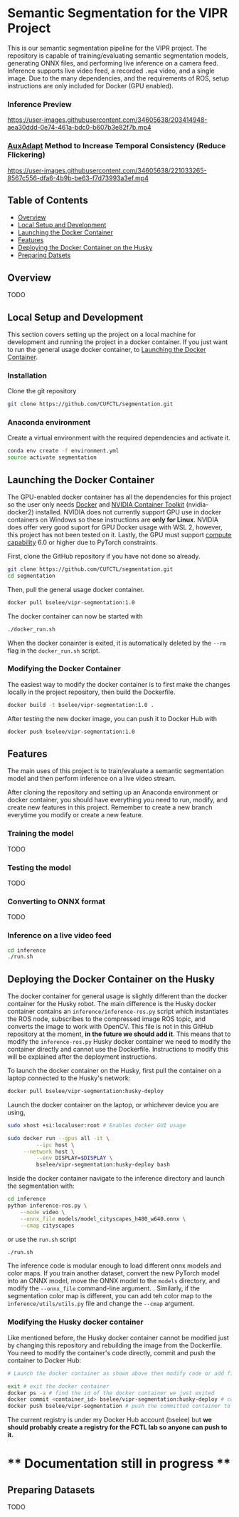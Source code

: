 # Semantic Segmentation for the VIPR Project
This is our semantic segmentation pipeline for the VIPR project. The repository is capable of training/evaluating semantic segmentation models, generating ONNX files, and performing live inference on a camera feed. Inference supports live video feed, a recorded `.mp4` video, and a single image. Due to the many dependencies, and the requirements of ROS, setup instructions are only included for Docker (GPU enabled).

### Inference Preview
https://user-images.githubusercontent.com/34605638/203414948-aea30ddd-0e74-461a-bdc0-b607b3e82f7b.mp4

### [AuxAdapt](https://arxiv.org/abs/2110.12369) Method to Increase Temporal Consistency (Reduce Flickering)
https://user-images.githubusercontent.com/34605638/221033265-8567c556-dfa6-4b9b-be63-f7d73993a3ef.mp4

## Table of Contents
* [Overview](#overview)
* [Local Setup and Development](#local-setup-and-development)
* [Launching the Docker Container](#launching-the-docker-container)
* [Features](#features)
* [Deploying the Docker Container on the Husky](#deploying-the-docker-container-on-the-husky)
* [Preparing Datsets](#preparing-datasets)

## Overview
TODO

## Local Setup and Development
This section covers setting up the project on a local machine for development and running the project in a docker container. If you just want to run the general usage docker container, to [Launching the Docker Container](#launching-the-docker-container).

### Installation
Clone the git repository
```bash
git clone https://github.com/CUFCTL/segmentation.git
```

### Anaconda environment
Create a virtual environment with the required dependencies and activate it.
```bash
conda env create -f environment.yml
source activate segmentation
```

## Launching the Docker Container
The GPU-enabled docker container has all the dependencies for this project so the user only needs [Docker](https://docs.docker.com/engine/install/ubuntu/) and [NVIDIA Container Toolkit](https://docs.nvidia.com/datacenter/cloud-native/container-toolkit/install-guide.html) (nvidia-docker2) installed. NVIDIA does not currently support GPU use in docker containers on Windows so these instructions are __only for Linux__. NVIDIA does offer very good suport for GPU Docker usage with WSL 2, however, this project has not been tested on it. Lastly, the GPU must support [compute capability](https://developer.nvidia.com/cuda-gpus) 6.0 or higher due to PyTorch constraints.

First, clone the GitHub repository if you have not done so already.
```bash
git clone https://github.com/CUFCTL/segmentation.git
cd segmentation
```

Then, pull the general usage docker container.
```bash
docker pull bselee/vipr-segmentation:1.0
```

The docker container can now be started with
```bash
./docker_run.sh
```
When the docker conainter is exited, it is automatically deleted by the ```--rm``` flag in the ```docker_run.sh``` script.

### Modifying the Docker Container
The easiest way to modify the docker container is to first make the changes locally in the project repository, then build the Dockerfile.
```bash
docker build -t bselee/vipr-segmentation:1.0 .
```

After testing the new docker image, you can push it to Docker Hub with
```bash
docker push bselee/vipr-segmentation:1.0
```


## Features
The main uses of this project is to train/evaluate a semantic segmentation model and then perform inference on a live video stream.

After cloning the repository and setting up an Anaconda environment or docker container, you should have everything you need to run, modify, and create new features in this project. Remember to create a new branch everytime you modify or create a new feature.

### Training the model
TODO

### Testing the model
TODO

### Converting to ONNX format
TODO

### Inference on a live video feed
```bash
cd inference
./run.sh
```


## Deploying the Docker Container on the Husky
The docker container for general usage is slightly different than the docker container for the Husky robot. The main difference is the Husky docker container contains an ```inference/inference-ros.py``` script which instantiates the ROS node, subscribes to the compressed image ROS topic, and converts the image to work with OpenCV. This file is not in this GitHub repository at the moment, __in the future we should add it__. This means that to modify the ```inference-ros.py``` Husky docker container we need to modify the container directly and cannot use the Dockerfile. Instructions to modify this will be explained after the deployment instructions.

To launch the docker container on the Husky, first pull the container on a laptop connected to the Husky's network:
```bash
docker pull bselee/vipr-segmentation:husky-deploy
```

Launch the docker container on the laptop, or whichever device you are using, 
```bash
sudo xhost +si:localuser:root # Enables docker GUI usage

sudo docker run --gpus all -it \
         --ipc host \
	 --network host \
         --env DISPLAY=$DISPLAY \
         bselee/vipr-segmentation:husky-deploy bash
```

Inside the docker container navigate to the inference directory and launch the segmentation with:
```bash
cd inference
python inference-ros.py \
  	--mode video \
	--onnx_file models/model_cityscapes_h480_w640.onnx \
	--cmap cityscapes

```
or use the ```run.sh``` script
```bash
./run.sh
```

The inference code is modular enough to load different onnx models and color maps. If you train another dataset, convert the new PyTorch model into an ONNX model, move the ONNX model to the ```models``` directory, and modify the ```--onnx_file``` command-line argument. . Similarly, if the segmentation color map is different, you can add teh color map to the ```inference/utils/utils.py``` file and change the ```--cmap``` argument.

### Modifying the Husky docker container
Like mentioned before, the Husky docker container cannot be modified just by changing this repository and rebuilding the image from the Dockerfile. You need to modify the container's code directly, commit and push the container to Docker Hub:

```bash
# Launch the docker container as shown above then modify code or add files

exit # exit the docker container
docker ps -a # find the id of the docker container we just exited
docker commit <container_id> bselee/vipr-segmentation:husky-deploy # commit the docker container
docker push bselee/vipr-segmentation # push the committed container to the Docker Hub Registry
```

The current registry is under my Docker Hub account (bselee) but __we should probably create a registry for the FCTL lab so anyone can push to it.__
# **  Documentation still in progress **

## Preparing Datasets
TODO

